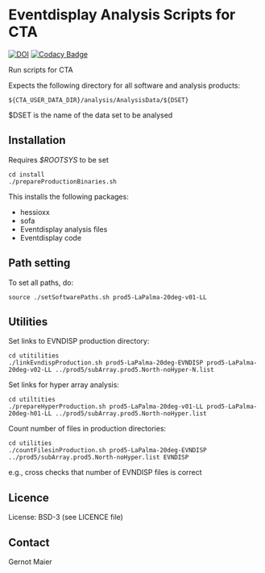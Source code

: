 # Eventdisplay Analysis Scripts for CTA

[![DOI](https://zenodo.org/badge/221257176.svg)](https://zenodo.org/badge/latestdoi/221257176)
[![Codacy Badge](https://api.codacy.com/project/badge/Grade/4d356e6133ee4548ba8e4650c25c3a03)](https://app.codacy.com/gh/Eventdisplay/Eventdisplay_AnalysisScripts_CTA?utm_source=github.com&utm_medium=referral&utm_content=Eventdisplay/Eventdisplay_AnalysisScripts_CTA&utm_campaign=Badge_Grade)

Run scripts for CTA

Expects the following directory for all software and analysis products:

```
${CTA_USER_DATA_DIR}/analysis/AnalysisData/${DSET}
```

$DSET is the name of the data set to be analysed

## Installation

Requires *$ROOTSYS* to be set

```
cd install
./prepareProductionBinaries.sh

```

This installs the following packages:
- hessioxx
- sofa
- Eventdisplay analysis files
- Eventdisplay code

## Path setting

To set all paths, do:

 ```
source ./setSoftwarePaths.sh prod5-LaPalma-20deg-v01-LL
```

## Utilities

Set links to EVNDISP production directory:

```
cd utitilities
./linkEvndispProduction.sh prod5-LaPalma-20deg-EVNDISP prod5-LaPalma-20deg-v02-LL ../prod5/subArray.prod5.North-noHyper-N.list
```

Set links for hyper array analysis:

```
cd utiltities
./prepareHyperProduction.sh prod5-LaPalma-20deg-v01-LL prod5-LaPalma-20deg-h01-LL ../prod5/subArray.prod5.North-noHyper.list
```

Count number of files in production directories:

```
cd utilities
./countFilesinProduction.sh prod5-LaPalma-20deg-EVNDISP ../prod5/subArray.prod5.North-noHyper.list EVNDISP
```
e.g., cross checks that number of EVNDISP files is correct


## Licence

License: BSD-3 (see LICENCE file)

## Contact

Gernot Maier
